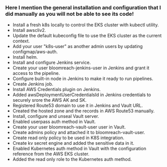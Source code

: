 ### Here I mention the general installation and configuration that I did manually as you will not be able to see its code!

- Install a fresh k8s locally to control the EKS cluster with kubectl utility.
- Install awscliv2.
- Update the default kubeconfig file to use the EKS cluster as the current context.
- Add your user "k8s-user" as another admin users by updating configmap/aws-auth.
- Install helm.
- Install and configure Jenkins service.
- Create your user bloomreach-jenkins-user in Jenkins and grant it access to the pipeline.
- Configure built-in node in Jenkins to make it ready to run pipelines.
- Create Jenkins job.
- Install AWS Credentials plugin on Jenkins.
- Added awsDeploymentUserCredentialsId in Jenkins credentials to securely srore the AWS AK and SK.
- Registered Route53 domain to use it in Jenkins and Vault URL.
- Created the hosted zone and the records in AWS Route53 manually.
- Install, configure and unseal Vault server.
- Enabled userpass auth method in Vault.
- Create your user bloomreach-vault-user user in Vault.
- Create admins policy and attached it to bloomreach-vault-user.
- Create read only policy to be used in K8S integration.
- Create kv secret engine and added the sensitive data in it.
- Enabled Kubernetes auth method in Vault with the configuration reference from the AWS EKS cluster.
- Added the read only role to the Kubernetes auth method.
